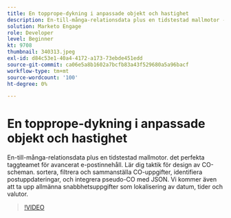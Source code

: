 ```yaml
---
title: En topprope-dykning i anpassade objekt och hastighet
description: En-till-många-relationsdata plus en tidstestad mallmotor - det perfekta taggteamet för avancerat e-postinnehåll. Lär dig taktik för design av CO-scheman - sortering, filtrering och aggregering av CO-poster, identifiering av postuppdateringar och integrering av pseudo-CO:er med JSON.
solution: Marketo Engage
role: Developer
level: Beginner
kt: 9708
thumbnail: 340313.jpeg
exl-id: d84c53e1-40a4-4172-a173-73ebde451edd
source-git-commit: ca06e5a8b1602a7bcfb83a43f529680a5a96bacf
workflow-type: tm+mt
source-wordcount: '100'
ht-degree: 0%

---
```


# En topprope-dykning i anpassade objekt och hastighet

En-till-många-relationsdata plus en tidstestad mallmotor. det perfekta taggteamet för avancerat e-postinnehåll. Lär dig taktik för design av CO-scheman. sortera, filtrera och sammanställa CO-uppgifter, identifiera postuppdateringar, och integrera pseudo-CO med JSON. Vi kommer även att ta upp allmänna snabbhetsuppgifter som lokalisering av datum, tider och valutor.

>[!VIDEO](https://video.tv.adobe.com/v/340313/?quality=12&learn=on)
